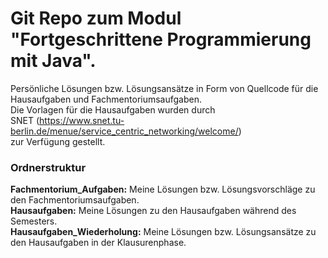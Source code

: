 # Git Repo zum Modul "Fortgeschrittene Programmierung mit Java".
Persönliche Lösungen bzw. Lösungsansätze in Form von Quellcode für die Hausaufgaben und Fachmentoriumsaufgaben.  
Die Vorlagen für die Hausaufgaben wurden durch  
SNET (https://www.snet.tu-berlin.de/menue/service_centric_networking/welcome/)  
zur Verfügung gestellt.

### Ordnerstruktur
**Fachmentorium_Aufgaben:** Meine Lösungen bzw. Lösungsvorschläge zu den Fachmentoriumsaufgaben.  
**Hausaufgaben:** Meine Lösungen zu den Hausaufgaben während des Semesters.  
**Hausaufgaben_Wiederholung:** Meine Lösungen bzw. Lösungsansätze zu den Hausaufgaben in der Klausurenphase. 